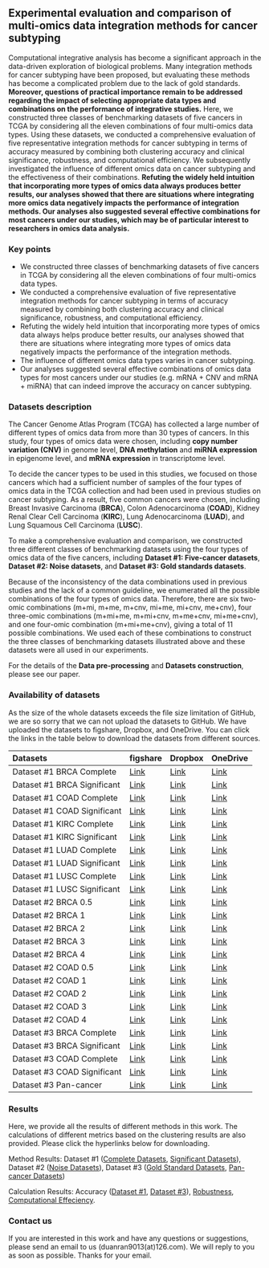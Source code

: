 ## Experimental evaluation and comparison of multi-omics data integration methods for cancer subtyping

Computational integrative analysis has become a significant approach in the data-driven exploration of biological problems. Many integration methods for cancer subtyping have been proposed, but evaluating these methods has become a complicated problem due to the lack of gold standards. **Moreover, questions of practical importance remain to be addressed regarding the impact of selecting appropriate data types and combinations on the performance of integrative studies.** Here, we constructed three classes of benchmarking datasets of five cancers in TCGA by considering all the eleven combinations of four multi-omics data types. Using these datasets, we conducted a comprehensive evaluation of five representative integration methods for cancer subtyping in terms of accuracy measured by combining both clustering accuracy and clinical significance, robustness, and computational efficiency. We subsequently investigated the influence of different omics data on cancer subtyping and the effectiveness of their combinations. **Refuting the widely held intuition that incorporating more types of omics data always produces better results, our analyses showed that there are situations where integrating more omics data negatively impacts the performance of integration methods. Our analyses also suggested several effective combinations for most cancers under our studies, which may be of particular interest to researchers in omics data analysis.**



### Key points

- We constructed three classes of benchmarking datasets of five cancers in TCGA by considering all the eleven combinations of four multi-omics data types.
- We conducted a comprehensive evaluation of five representative integration methods for cancer subtyping in terms of accuracy measured by combining both clustering accuracy and clinical significance, robustness, and computational efficiency.
- Refuting the widely held intuition that incorporating more types of omics data always helps produce better results, our analyses showed that there are situations where integrating more types of omics data negatively impacts the performance of the integration methods.
- The influence of different omics data types varies in cancer subtyping.
- Our analyses suggested several effective combinations of omics data types for most cancers under our studies (e.g. mRNA + CNV and mRNA + miRNA) that can indeed improve the accuracy on cancer subtyping.



### Datasets description

The Cancer Genome Atlas Program (TCGA) has collected a large number of different types of omics data from more than 30 types of cancers. In this study, four types of omics data were chosen, including **copy number variation (CNV)** in genome level, **DNA methylation** and **miRNA expression** in epigenome level, and **mRNA expression** in transcriptome level. 

To decide the cancer types to be used in this studies, we focused on those cancers which had a sufficient number of samples of the four types of omics data in the TCGA collection and had been used in previous studies on cancer subtyping. As a result, five common cancers were chosen, including Breast Invasive Carcinoma (**BRCA**), Colon Adenocarcinoma (**COAD**), Kidney Renal Clear Cell Carcinoma (**KIRC**), Lung Adenocarcinoma (**LUAD**), and Lung Squamous Cell Carcinoma (**LUSC**). 

To make a comprehensive evaluation and comparison, we constructed three different classes of benchmarking datasets using the four types of omics data of the five cancers, including **Dataset #1: Five-cancer datasets**, **Dataset #2: Noise datasets**, and **Dataset #3: Gold standards datasets**.

Because of the inconsistency of the data combinations used in previous studies and the lack of a common guideline, we enumerated all the possible combinations of the four types of omics data. Therefore, there are six two-omic combinations (m+mi, m+me, m+cnv, mi+me, mi+cnv, me+cnv), four three-omic combinations (m+mi+me, m+mi+cnv, m+me+cnv, mi+me+cnv), and one four-omic combination (m+mi+me+cnv), giving a total of 11 possible combinations. We used each of these combinations to construct the three classes of benchmarking datasets illustrated above and these datasets were all used in our experiments.

For the details of the **Data pre-processing** and **Datasets construction**, please see our paper.



### Availability of datasets

As the size of the whole datasets exceeds the file size limitation of GitHub, we are so sorry that we can not upload the datasets to GitHub. We have uploaded the datasets to figshare, Dropbox, and OneDrive. You can click the links in the table below to download the datasets from different sources.

| Datasets                    | figshare | Dropbox | OneDrive |
| :-------------------------- | -------- | ------- | -------- |
| Dataset #1 BRCA Complete    | [Link](https://figshare.com/s/2773784f1d94260a4a2e)     | [Link](https://www.dropbox.com/s/u1c4tnsmz3u7uht/Dataset%20%231%20BRCA%20Complete.rar?dl=0)    | [Link](https://1drv.ms/u/s!AvzO3KiW69byhYtudwlPA0H52bIHDg?e=MtVyVe)     |
| Dataset #1 BRCA Significant | [Link](https://figshare.com/s/bb469b06fe969fa34b64)     | [Link](https://www.dropbox.com/s/6o1mk85ujhteqw9/Dataset%20%231%20BRCA%20Significant.rar?dl=0)    | [Link](https://1drv.ms/u/s!AvzO3KiW69byhYtcfWsydgZnx3aTPg?e=J9qefY)     |
| Dataset #1 COAD Complete    | [Link](https://figshare.com/s/7cd48631c14df2046b16)     | [Link](https://www.dropbox.com/s/thckrfr8s9d5mc1/Dataset%20%231%20COAD%20Complete.rar?dl=0)    | [Link](https://1drv.ms/u/s!AvzO3KiW69byhYtfV0xQ51XcSq3dNw?e=ICRmPy)     |
| Dataset #1 COAD Significant | [Link](https://figshare.com/s/c21e5bd52f0838d91674)     | [Link](https://www.dropbox.com/s/2ucu8sevigly01q/Dataset%20%231%20COAD%20Significant.rar?dl=0)    | [Link](https://1drv.ms/u/s!AvzO3KiW69byhYtazI6IZ4h91RJ13Q?e=qdsXOy)     |
| Dataset #1 KIRC Complete    | [Link](https://figshare.com/s/030c22d72ed78fe92770)     | [Link](https://www.dropbox.com/s/ofrwco4r30g32wm/Dataset%20%231%20KIRC%20Complete.rar?dl=0)    | [Link](https://1drv.ms/u/s!AvzO3KiW69byhYtggage4Z2tE8bstw?e=tBEw08)     |
| Dataset #1 KIRC Significant | [Link](https://figshare.com/s/b4b0438fa2580007b88c)     | [Link](https://www.dropbox.com/s/27fyg1aegwak3wb/Dataset%20%231%20KIRC%20Significant.rar?dl=0)    | [Link](https://1drv.ms/u/s!AvzO3KiW69byhYtbec4h3rFvgKC51A?e=oHINKC)     |
| Dataset #1 LUAD Complete    | [Link](https://figshare.com/s/1449ae077871f836891e)     | [Link](https://www.dropbox.com/s/a1gagyzpsjvaiyc/Dataset%20%231%20LUAD%20Complete.rar?dl=0)    | [Link](https://1drv.ms/u/s!AvzO3KiW69byhYtsXzVqN-8quaoykQ?e=p0ZKRG)     |
| Dataset #1 LUAD Significant | [Link](https://figshare.com/s/1e7ad8f03248f74fb572)     | [Link](https://www.dropbox.com/s/02rexx3ds7qqbla/Dataset%20%231%20LUAD%20Significant.rar?dl=0)    | [Link](https://1drv.ms/u/s!AvzO3KiW69byhYtdFrK1GaUo7RI5tg?e=zLEMhb)     |
| Dataset #1 LUSC Complete    | [Link](https://figshare.com/s/e3cdad2d2f8f1d0f0e1f)     | [Link](https://www.dropbox.com/s/lm2kb8p0mnm4iwf/Dataset%20%231%20LUSC%20Complete.rar?dl=0)    | [Link](https://1drv.ms/u/s!AvzO3KiW69byhYtyBEWaefCMHNx_HA?e=PaNqsA)     |
| Dataset #1 LUSC Significant | [Link](https://figshare.com/s/55694443ea5bdd613293)     | [Link](https://www.dropbox.com/s/j6hmawt7wkt469a/Dataset%20%231%20LUSC%20Significant.rar?dl=0)    | [Link](https://1drv.ms/u/s!AvzO3KiW69byhYte5GT4OAs3uyJIug?e=cUKIel)     |
| Dataset #2 BRCA 0.5         | [Link](https://figshare.com/s/2280a954c5d2b911add6)     | [Link](https://www.dropbox.com/s/uoh03l46bpd5794/Dataset%20%232%20BRCA%200.5.rar?dl=0)    | [Link](https://1drv.ms/u/s!AvzO3KiW69byhYthpHAUBNPUHIJTBA?e=l0Ol0A)     |
| Dataset #2 BRCA 1           | [Link](https://figshare.com/s/19aa8c5c419bcd29d3b5)     | [Link](https://www.dropbox.com/s/pff4inhf0tim863/Dataset%20%232%20BRCA%201.rar?dl=0)    | [Link](https://1drv.ms/u/s!AvzO3KiW69byhYtiingsWcQfAQ4CSA?e=dCDebT)     |
| Dataset #2 BRCA 2           | [Link](https://figshare.com/s/5927110c594f5f6b97f8)     | [Link](https://www.dropbox.com/s/aihh4tnx9o129sp/Dataset%20%232%20BRCA%202.rar?dl=0)    | [Link](https://1drv.ms/u/s!AvzO3KiW69byhYtjiCisAhOmrkyDEg?e=71cJbY)     |
| Dataset #2 BRCA 3           | [Link](https://figshare.com/s/35a8738724385f490f9a)     | [Link](https://www.dropbox.com/s/33sei6vewskqane/Dataset%20%232%20BRCA%203.rar?dl=0)    | [Link](https://1drv.ms/u/s!AvzO3KiW69byhYtkHdJkTs8ladQcLQ?e=eI0VnY)     |
| Dataset #2 BRCA 4           | [Link](https://figshare.com/s/8e668698a5712a81f238)     | [Link](https://www.dropbox.com/s/aq6ns4t5z1hvvqw/Dataset%20%232%20BRCA%204.rar?dl=0)    | [Link](https://1drv.ms/u/s!AvzO3KiW69byhYtl7JadgVD3l0DVPw?e=NkT38t)     |
| Dataset #2 COAD 0.5         | [Link](https://figshare.com/s/5416db4edfe9081e7554)     | [Link](https://www.dropbox.com/s/mklqwqxwkk71bwq/Dataset%20%232%20COAD%200.5.rar?dl=0)    | [Link](https://1drv.ms/u/s!AvzO3KiW69byhYtmV6Friit_JYMh_Q?e=lsZS30)     |
| Dataset #2 COAD 1           | [Link](https://figshare.com/s/02a17f5b62a979c3223b)     | [Link](https://www.dropbox.com/s/a4cgaz218vmbguz/Dataset%20%232%20COAD%201.rar?dl=0)    | [Link](https://1drv.ms/u/s!AvzO3KiW69byhYtpHy7IvwziDoLWNw?e=gzYGcg)     |
| Dataset #2 COAD 2           | [Link](https://figshare.com/s/6462b2230c94299666ef)     | [Link](https://www.dropbox.com/s/m5zei4k7pm2582g/Dataset%20%232%20COAD%202.rar?dl=0)    | [Link](https://1drv.ms/u/s!AvzO3KiW69byhYtnCV2yMaHiCdSrkQ?e=daEnKj)     |
| Dataset #2 COAD 3           | [Link](https://figshare.com/s/dc551de7ca8a521ae4d4)     | [Link](https://www.dropbox.com/s/vp6j6i3gnh1fc5s/Dataset%20%232%20COAD%203.rar?dl=0)    | [Link](https://1drv.ms/u/s!AvzO3KiW69byhYto2w4RLMojaA2eqw?e=fRwycL)     |
| Dataset #2 COAD 4           | [Link](https://figshare.com/s/eb3ae8f8770ec48f925b)     | [Link](https://www.dropbox.com/s/mcb48gysb2m7p7z/Dataset%20%232%20COAD%204.rar?dl=0)    | [Link](https://1drv.ms/u/s!AvzO3KiW69byhYtq-x7e3dKOGfdFLA?e=qJEaBw)     |
| Dataset #3 BRCA Complete    | [Link](https://figshare.com/s/b0d8c68133e8afa8b880)     | [Link](https://www.dropbox.com/s/0bz6rg2itv04cgj/Dataset%20%233%20BRCA%20Complete.rar?dl=0)    | [Link](https://1drv.ms/u/s!AvzO3KiW69byhYtwQuTnQogMru3xGQ?e=jXbG3V)     |
| Dataset #3 BRCA Significant | [Link](https://figshare.com/s/c472f60152dc55f01634)     | [Link](https://www.dropbox.com/s/55rdujg0dlyzvfx/Dataset%20%233%20BRCA%20Significant.rar?dl=0)    | [Link](https://1drv.ms/u/s!AvzO3KiW69byhYtt3IWxJPN48QyPKg?e=psnX3R)     |
| Dataset #3 COAD Complete    | [Link](https://figshare.com/s/0dd604647efc5e7e0d49)     | [Link](https://www.dropbox.com/s/dwkybrwe9dq3drk/Dataset%20%233%20COAD%20Complete.rar?dl=0)    | [Link](https://1drv.ms/u/s!AvzO3KiW69byhYtvSb4Gt6ZwJVgVDQ?e=ANoG0J)     |
| Dataset #3 COAD Significant | [Link](https://figshare.com/s/8b92e955ead4c5a187fe)     | [Link](https://www.dropbox.com/s/krbwi7m2zav36xa/Dataset%20%233%20COAD%20Significant.rar?dl=0)    | [Link](https://1drv.ms/u/s!AvzO3KiW69byhYtrLyw0DYLtCcMtVA?e=cYcpTs)     |
| Dataset #3 Pan-cancer       | [Link](https://figshare.com/s/d2658236fe0dcf3ccd10)     | [Link](https://www.dropbox.com/s/u7kau91j38yr4l5/Dataset%20%233%20Pancancer%20Datasets.rar?dl=0)    | [Link](https://1drv.ms/u/s!AvzO3KiW69byhYtxX3cTZROO_B3UaA?e=iZDUsS)     |



### Results

Here, we provide all the results of different methods in this work. The calculations of different metrics based on the clustering results are also provided. Please click the hyperlinks below for downloading.

Method Results:
Dataset #1 ([Complete Datasets](https://github.com/GaoLabXDU/MultiOmicsIntegrationStudy/raw/master/Method%20Results/Dataset%20%231%20Complete%20%20Datasets.rar),  [Significant Datasets](https://github.com/GaoLabXDU/MultiOmicsIntegrationStudy/raw/master/Method%20Results/Dataset%20%231%20Significant%20Datasets.rar)), 
Dataset #2 ([Noise Datasets](https://github.com/GaoLabXDU/MultiOmicsIntegrationStudy/raw/master/Method%20Results/Dataset%20%232%20Noise%20Datasets.rar)), 
Dataset #3 ([Gold Standard Datasets](https://github.com/GaoLabXDU/MultiOmicsIntegrationStudy/raw/master/Method%20Results/Dataset%20%233%20Gold%20Standard%20Datasets.rar), [Pan-cancer Datasets](https://github.com/GaoLabXDU/MultiOmicsIntegrationStudy/raw/master/Method%20Results/Dataset%20%233%20Pancancer%20Datasets.rar))

Calculation Results: Accuracy ([Dataset #1](https://github.com/GaoLabXDU/MultiOmicsIntegrationStudy/raw/master/Calculation%20Results/Accuracy_Dataset%20%231.xlsx), [Dataset #3](https://github.com/GaoLabXDU/MultiOmicsIntegrationStudy/raw/master/Calculation%20Results/Accuracy_Dataset%20%233.xlsx)), [Robustness](https://github.com/GaoLabXDU/MultiOmicsIntegrationStudy/raw/master/Calculation%20Results/Robustness.xlsx), [Computational Effeciency](https://github.com/GaoLabXDU/MultiOmicsIntegrationStudy/raw/master/Calculation%20Results/Computational%20Efficiency.xlsx).



### Contact us

If you are interested in this work and have any questions or suggestions, please send an email to us (duanran9013(at)126.com). We will reply to you as soon as possible. Thanks for your email.


